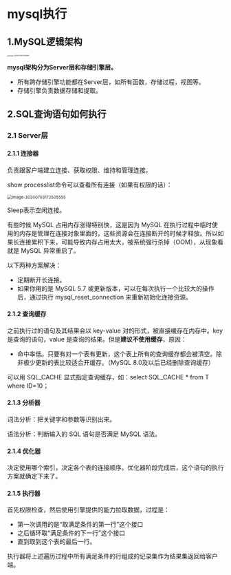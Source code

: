 # mysql执行

## 1.MySQL逻辑架构

<img src="/Users/dengquanliang/Library/Application%20Support/typora-user-images/image-20200703172256880.png" alt="image-20200703172256880" style="zoom: 25%;" />

**mysql架构分为Server层和存储引擎层。**

- 所有跨存储引擎功能都在Server层，如所有函数，存储过程，视图等。
- 存储引擎负责数据存储和提取。

## 2.SQL查询语句如何执行

### 2.1 Server层

#### 2.1.1 连接器

负责跟客户端建立连接、获取权限、维持和管理连接。

show processlist命令可以查看所有连接（如果有权限的话）：

<img src="/Users/dengquanliang/Library/Application%20Support/typora-user-images/image-20200703172505555.png" alt="image-20200703172505555" style="zoom: 67%;" />

Sleep表示空闲连接。

有些时候 MySQL 占用内存涨得特别快，这是因为 MySQL 在执行过程中临时使用的内存是管理在连接对象里面的，这些资源会在连接断开的时候才释放。所以如果长连接累积下来，可能导致内存占用太大，被系统强行杀掉（OOM），从现象看就是 MySQL 异常重启了。

以下两种方案解决：

- 定期断开长连接。
- 如果你用的是 MySQL 5.7 或更新版本，可以在每次执行一个比较大的操作后，通过执行 mysql_reset_connection 来重新初始化连接资源。

#### 2.1.2 查询缓存

之前执行过的语句及其结果会以 key-value 对的形式，被直接缓存在内存中。key 是查询的语句，value 是查询的结果。但是**建议不使用缓存**，原因：

- 命中率低。只要有对一个表有更新，这个表上所有的查询缓存都会被清空。除非极少更新的表比较适合开缓存。（MySQL 8.0及以后已经删除查询缓存）

可以用 SQL_CACHE 显式指定查询缓存，如：select SQL_CACHE * from T where ID=10；

#### 2.1.3 分析器

词法分析：把关键字和参数等识别出来。

语法分析：判断输入的 SQL 语句是否满足 MySQL 语法。

#### 2.1.4 优化器

决定使用哪个索引，决定各个表的连接顺序。优化器阶段完成后，这个语句的执行方案就确定下来了。

#### 2.1.5 执行器

首先权限检查，然后使用引擎提供的能力拉取数据，过程是：

- 第一次调用的是“取满足条件的第一行”这个接口
- 之后循环取“满足条件的下一行”这个接口
- 直到取到这个表的最后一行。

执行器将上述遍历过程中所有满足条件的行组成的记录集作为结果集返回给客户端。

